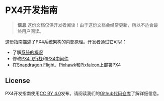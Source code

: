 # PX4开发指南

> **信息** 这份文档仅供开发者阅读！由于这份文档会经常更新，所以不适合最终用户阅读。

这份指南描述了PX4系统架构的内部原理。开发者通过它可以：

* 了解[系统的概况](starting-initial-config.md)
* 修改[PX4飞行栈](concept-flight-stack.md)和[PX4中间件](concept-middleware.md)
* 在[Snapdragon Flight](hardware-snapdragon.md)、[Pixhawk](hardware-pixhawk.md)和[Pixfalcon](hardware-pixfalcon.md)上部署PX4

## License

PX4开发指南使用[CC BY 4.0](https://creativecommons.org/licenses/by/4.0/)发布。请阅读我们的[Github代码仓库](https://github.com/PX4/Devguide)了解详细信息。
